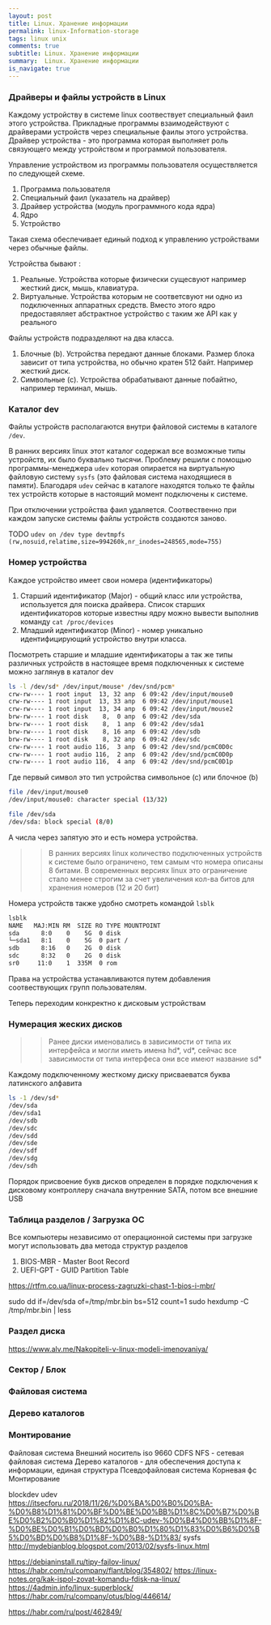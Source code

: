 ```yaml
---
layout: post
title: Linux. Хранение информации
permalink: linux-Information-storage
tags: linux unix
comments: true
subtitle: Linux. Хранение информации
summary:  Linux. Хранение информации
is_navigate: true
---
```


### Драйверы и файлы устройств в Linux

Каждому устройству в системе linux соотвествует специальный фаил этого устройства. 
Прикладные программы взаимодействуют с драйверами устройств через специальные фаилы этого устройства.
Драйвер устройства - это программа которая выполняет роль связующего между устройством и программой пользователя.

Управление устройством из программы пользователя осуществляется по следующей схеме.

1. Программа пользователя
2. Специальный фаил (указатель на драйвер)
3. Драйвер устройства (модуль программного кода ядра)
4. Ядро
5. Устройство

Такая схема обеспечивает единый подход к управлению устройствами через обычные файлы.

Устройства бывают :

1. Реальные. Устройства которые физически сущесвуют например жесткий диск, мышь, клавиатура.
2. Виртуальные.  Устройства которым не соответсвуют ни одно из подключенных аппаратных средств. 
Вместо этого ядро предоставяляет абстрактное устройство с таким же API как у реального

Файлы устройств подразделяют на два класса.

1. Блочные (b). Устройства передают данные блоками. Размер блока зависит от типа устройства, но обычно кратен 512 байт. Например жесткий диск.
2. Символьные (c). Устройства обрабатывают данные побайтно, например терминал, мышь.

### Каталог dev

Файлы устройств располагаются внутри файловой системы в каталоге `/dev`.

В ранних версиях linux этот каталог содержал все возможные типы устройств, их было буквально тысячи.
Проблему решили с помощью программы-менеджера `udev` которая опирается на виртуальную файловую систему `sysfs` (это файловая система находящиеся в памяти). 
Благодаря `udev` сейчас в каталоге находятся только те файлы тех устройств которые в настоящий момент подключены к системе.

При отключении устройства фаил удаляется. 
Соотвественно при каждом запуске системы файлы устройств создаются заново.

TODO `udev on /dev type devtmpfs (rw,nosuid,relatime,size=994260k,nr_inodes=248565,mode=755)`

### Номер устройства

Каждое устройство имеет свои номера (идентификаторы)

1. Старший идентификатор (Major) - общий класс или устройства, используется для поиска драйвера. 
Список старших идентификаторов которые известны ядру можно вывести выполнив команду `cat /proc/devices`
2. Младший идентификатор (Minor) - номер уникально идентифицирующий устройство внутри класса.

Посмотреть старшие и младшие идентификаторы а так же типы различных устройств в настоящее время подключенных к системе можно заглянув в каталог dev

```bash
ls -l /dev/sd* /dev/input/mouse* /dev/snd/pcm*
crw-rw---- 1 root input  13, 32 апр  6 09:42 /dev/input/mouse0
crw-rw---- 1 root input  13, 33 апр  6 09:42 /dev/input/mouse1
crw-rw---- 1 root input  13, 34 апр  6 09:42 /dev/input/mouse2
brw-rw---- 1 root disk    8,  0 апр  6 09:42 /dev/sda
brw-rw---- 1 root disk    8,  1 апр  6 09:42 /dev/sda1
brw-rw---- 1 root disk    8, 16 апр  6 09:42 /dev/sdb
brw-rw---- 1 root disk    8, 32 апр  6 09:42 /dev/sdc
crw-rw---- 1 root audio 116,  3 апр  6 09:42 /dev/snd/pcmC0D0c
crw-rw---- 1 root audio 116,  2 апр  6 09:42 /dev/snd/pcmC0D0p
crw-rw---- 1 root audio 116,  4 апр  6 09:42 /dev/snd/pcmC0D1p
```
Где первый символ это тип устройства символьное (с) или блочное (b)

```bash
file /dev/input/mouse0
/dev/input/mouse0: character special (13/32)

file /dev/sda
/dev/sda: block special (8/0)
```
А числа через запятую это и есть номера устройства.

>> В ранних версиях linux количество подключенных устройств к системе было ограничено, тем самым что номера описаны 8 битами.
>В современных версиях linux это ограничение стало менее строгим за счет увеличения кол-ва битов для хранения номеров (12 и 20 бит) 

Номера устройств также удобно смотреть командой `lsblk`

```bash
lsblk
NAME   MAJ:MIN RM  SIZE RO TYPE MOUNTPOINT
sda      8:0    0    5G  0 disk 
└─sda1   8:1    0    5G  0 part /
sdb      8:16   0    2G  0 disk 
sdc      8:32   0    2G  0 disk 
sr0     11:0    1  335M  0 rom 
```

Права на устройства устанавливаются путем добавления соотвествующих групп пользователям.

Теперь переходим конкректно к дисковым устройствам

### Нумерация жеских дисков

>> Ранее диски именовались в зависимости от типа их интерфейса и могли иметь имена hd*, vd*, сейчас все зависимости
>от типа интерфеса они все имеют название sd*

Каждому подключенному жесткому диску присваеватся буква латинского алфавита

```bash
ls -1 /dev/sd*
/dev/sda
/dev/sda1
/dev/sdb
/dev/sdc
/dev/sdd
/dev/sde
/dev/sdf
/dev/sdg
/dev/sdh
```
Порядок присвоение букв дисков определен в порядке подключения к дисковому контроллеру сначала внутренние SATA, потом все внешние USB

### Таблица разделов / Загрузка ОС

Все компьютеры независимо от операционной системы при загрузке могут использовать два метода структур разделов

1. BIOS-MBR - Master Boot Record
2. UEFI-GPT - GUID Partition Table

https://rtfm.co.ua/linux-process-zagruzki-chast-1-bios-i-mbr/

sudo dd if=/dev/sda of=/tmp/mbr.bin bs=512 count=1
sudo hexdump  -C /tmp/mbr.bin | less

### Раздел диска

https://www.alv.me/Nakopiteli-v-linux-modeli-imenovaniya/

### Сектор / Блок

### Файловая система

### Дерево каталогов

### Монтирование



Файловая система
Внешний носитель iso 9660 CDFS NFS - сетевая файловая система
Дерево каталогов - для обеспечения доступа к информации, единая структура
Псевдофайловая система
Корневая фс
Монтирование

blockdev 
udev
https://itsecforu.ru/2018/11/26/%D0%BA%D0%B0%D0%BA-%D0%B8%D1%81%D0%BF%D0%BE%D0%BB%D1%8C%D0%B7%D0%BE%D0%B2%D0%B0%D1%82%D1%8C-udev-%D0%B4%D0%BB%D1%8F-%D0%BE%D0%B1%D0%BD%D0%B0%D1%80%D1%83%D0%B6%D0%B5%D0%BD%D0%B8%D1%8F-%D0%B8-%D1%83/
sysfs
http://mydebianblog.blogspot.com/2013/02/sysfs-linux.html

https://debianinstall.ru/tipy-fajlov-linux/
https://habr.com/ru/company/flant/blog/354802/
https://linux-notes.org/kak-ispol-zovat-komandu-fdisk-na-linux/
https://4admin.info/linux-superblock/
https://habr.com/ru/company/otus/blog/446614/

https://habr.com/ru/post/462849/




